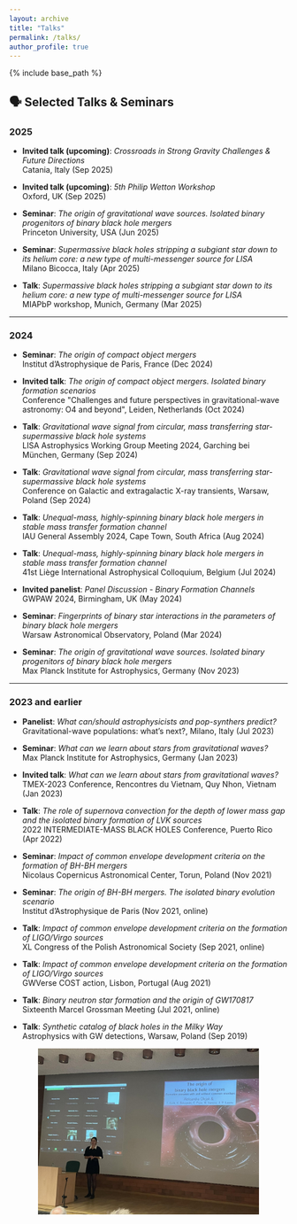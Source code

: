 ```yaml
---
layout: archive
title: "Talks"
permalink: /talks/
author_profile: true
---
```


{% include base_path %}


## 🗣️ Selected Talks & Seminars

### 2025
- **Invited talk (upcoming)**: *Crossroads in Strong Gravity Challenges & Future Directions*  
  Catania, Italy (Sep 2025)

- **Invited talk (upcoming)**: *5th Philip Wetton Workshop*  
  Oxford, UK (Sep 2025)

- **Seminar**: *The origin of gravitational wave sources. Isolated binary progenitors of binary black hole mergers*  
  Princeton University, USA (Jun 2025)

- **Seminar**: *Supermassive black holes stripping a subgiant star down to its helium core: a new type of multi-messenger source for LISA*  
  Milano Bicocca, Italy (Apr 2025)

- **Talk**: *Supermassive black holes stripping a subgiant star down to its helium core: a new type of multi-messenger source for LISA*  
  MIAPbP workshop, Munich, Germany (Mar 2025)

---

### 2024
- **Seminar**: *The origin of compact object mergers*  
  Institut d’Astrophysique de Paris, France (Dec 2024)

- **Invited talk**: *The origin of compact object mergers. Isolated binary formation scenarios*  
  Conference "Challenges and future perspectives in gravitational-wave astronomy: O4 and beyond", Leiden, Netherlands (Oct 2024)

- **Talk**: *Gravitational wave signal from circular, mass transferring star-supermassive black hole systems*  
  LISA Astrophysics Working Group Meeting 2024, Garching bei München, Germany (Sep 2024)

- **Talk**: *Gravitational wave signal from circular, mass transferring star-supermassive black hole systems*  
  Conference on Galactic and extragalactic X-ray transients, Warsaw, Poland (Sep 2024)

- **Talk**: *Unequal-mass, highly-spinning binary black hole mergers in stable mass transfer formation channel*  
  IAU General Assembly 2024, Cape Town, South Africa (Aug 2024)

- **Talk**: *Unequal-mass, highly-spinning binary black hole mergers in stable mass transfer formation channel*  
  41st Liège International Astrophysical Colloquium, Belgium (Jul 2024)

- **Invited panelist**: *Panel Discussion - Binary Formation Channels*  
  GWPAW 2024, Birmingham, UK (May 2024)

- **Seminar**: *Fingerprints of binary star interactions in the parameters of binary black hole mergers*  
  Warsaw Astronomical Observatory, Poland (Mar 2024)

- **Seminar**: *The origin of gravitational wave sources. Isolated binary progenitors of binary black hole mergers*  
  Max Planck Institute for Astrophysics, Germany (Nov 2023)

---

### 2023 and earlier
- **Panelist**: *What can/should astrophysicists and pop-synthers predict?*  
  Gravitational-wave populations: what’s next?, Milano, Italy (Jul 2023)

- **Seminar**: *What can we learn about stars from gravitational waves?*  
  Max Planck Institute for Astrophysics, Germany (Jan 2023)

- **Invited talk**: *What can we learn about stars from gravitational waves?*  
  TMEX-2023 Conference, Rencontres du Vietnam, Quy Nhon, Vietnam (Jan 2023)

- **Talk**: *The role of supernova convection for the depth of lower mass gap and the isolated binary formation of LVK sources*  
  2022 INTERMEDIATE-MASS BLACK HOLES Conference, Puerto Rico (Apr 2022)

- **Seminar**: *Impact of common envelope development criteria on the formation of BH-BH mergers*  
  Nicolaus Copernicus Astronomical Center, Torun, Poland (Nov 2021)

- **Seminar**: *The origin of BH-BH mergers. The isolated binary evolution scenario*  
  Institut d’Astrophysique de Paris (Nov 2021, online)

- **Talk**: *Impact of common envelope development criteria on the formation of LIGO/Virgo sources*  
  XL Congress of the Polish Astronomical Society (Sep 2021, online)

- **Talk**: *Impact of common envelope development criteria on the formation of LIGO/Virgo sources*  
  GWVerse COST action, Lisbon, Portugal (Aug 2021)

- **Talk**: *Binary neutron star formation and the origin of GW170817*  
  Sixteenth Marcel Grossman Meeting (Jul 2021, online)

- **Talk**: *Synthetic catalog of black holes in the Milky Way*  
  Astrophysics with GW detections, Warsaw, Poland (Sep 2019)



<div style="text-align: center;">
  <img src="./../images/obrona.jpg" width="400"/>
</div>
